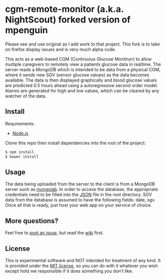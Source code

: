 cgm-remote-monitor (a.k.a. NightScout) forked version of mpenguin
======================================
Please see and use original as I add work to that project.  This fork is
to take on firefox display issues and is very much alpha code.


This acts as a web-based CGM (Continuous Glucose Montinor) to allow multiple caregivers to remotely view a patients glucose data in realtime.  The server reads a MongoDB which is intended to be data from a physical CGM, where it sends new SGV (sensor glucose values) as the data becomes available.  The data is then displayed graphically and blood glucose values are predicted 0.5 hours ahead using a autoregressive second order model.  Alarms are generated for high and low values, which can be cleared by any watcher of the data.

Install
---------------

Requirements:

- [Node.js](http://nodejs.org/)

Clone this repo then install dependencies into the root of the project:

```bash
$ npm install
$ bower install
```

Usage
---------------

The data being uploaded from the server to the client is from a MongoDB server such as [mongolab][mongodb].  In order to access the database, the appropriate credentials need to be filled into the [JSON][json] file in the root directory.  SGV data from the database is assumed to have the following fields: date, sgv.  Once all that is ready, just host your web app on your service of choice.

[mongodb]: https://mongolab.com
[json]: https://github.com/rnpenguin/cgm-remote-monitor/blob/master/database_configuration.json

More questions?
---------------

Feel free to [post an issue][issues], but read the [wiki][wiki] first.

[issues]: https://github.com/rnpenguin/cgm-remote-monitor/issues
[wiki]: https://github.com/rnpenguin/cgm-remote-monitor/wiki

License
---------------

This is experimental software and NOT intended for treatment of any kind. It is provided under the [MIT license][mit], so you can do with it whatever you wish except hold me responsible if it does something you don't like.

[mit]: http://www.opensource.org/licenses/mit-license.php
